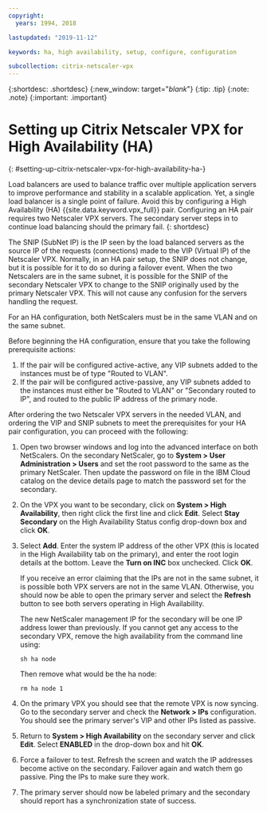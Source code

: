 ```yaml
---
copyright:
  years: 1994, 2018

lastupdated: "2019-11-12"

keywords: ha, high availability, setup, configure, configuration

subcollection: citrix-netscaler-vpx
---
```


{:shortdesc: .shortdesc}
{:new_window: target="_blank_"}
{:tip: .tip}
{:note: .note}
{:important: .important}

# Setting up Citrix Netscaler VPX for High Availability (HA)
{: #setting-up-citrix-netscaler-vpx-for-high-availability-ha-}

Load balancers are used to balance traffic over multiple application servers to improve performance and stability in a scalable application. Yet, a single load balancer is a single point of failure. Avoid this by configuring a High Availability (HA) {{site.data.keyword.vpx_full}} pair. Configuring an HA pair requires two Netscaler VPX servers. The secondary server steps in to continue load balancing should the primary fail.
{: shortdesc}

The SNIP (SubNet IP) is the IP seen by the load balanced servers as the source IP of the requests (connections) made to the VIP (Virtual IP) of the Netscaler VPX. Normally, in an HA pair setup, the SNIP does not change, but it is possible for it to do so during a failover event. When the two Netscalers are in the same subnet, it is possible for the SNIP of the secondary Netscaler VPX to change to the SNIP originally used by the primary Netscaler VPX. This will not cause any confusion for the servers handling the request.

For an HA configuration, both NetScalers must be in the same VLAN and on the same subnet.

Before beginning the HA configuration, ensure that you take the following prerequisite actions:

1. If the pair will be configured active-active, any VIP subnets added to the instances must be of type "Routed to VLAN".
2. If the pair will be configured active-passive, any VIP subnets added to the instances must either be "Routed to VLAN" or "Secondary routed to IP", and routed to the public IP address of the primary node.

After ordering the two Netscaler VPX servers in the needed VLAN, and ordering the VIP and SNIP subnets to meet the prerequisites for your HA pair configuration, you can proceed with the following:

1. Open two browser windows and log into the advanced interface on both NetScalers. On the secondary NetScaler, go to **System > User Administration > Users** and set the root password to the same as the primary NetScaler. Then update the password on file in the IBM Cloud catalog on the device details page to match the password set for the secondary.

2. On the VPX you want to be secondary, click on **System > High Availability**, then right click the first line and click **Edit**. Select **Stay Secondary** on the High Availability Status config drop-down box and click **OK**.

3. Select **Add**. Enter the system IP address of the other VPX (this is located in the High Availability tab on the primary), and enter the root login details at the bottom. Leave the **Turn on INC** box unchecked. Click **OK**.

	If you receive an error claiming that the IPs are not in the same subnet, it is possible both VPX servers are not in the same VLAN. Otherwise, you should now be able to open the primary server and select the **Refresh** button to see both servers operating in High Availability.

	The new NetScaler management IP for the secondary will be one IP address lower than previously. If you cannot get any access to the secondary VPX, remove the high availability from the command line using:

	`sh ha node`

	Then remove what would be the ha node:

	`rm ha node 1`

4. On the primary VPX you should see that the remote VPX is now syncing. Go to the secondary server and check the **Network > IPs** configuration. You should see the primary server's VIP and other IPs listed as passive.

6. Return to **System > High Availability** on the secondary server and click **Edit**. Select **ENABLED** in the drop-down box and hit **OK**.

7. Force a failover to test. Refresh the screen and watch the IP addresses become active on the secondary. Failover again and watch them go passive. Ping the IPs to make sure they work.

8. The primary server should now be labeled primary and the secondary should report has a synchronization state of success.
